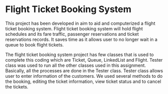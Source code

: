 # Flight Ticket Booking System

This project has been developed in aim to aid and computerized a flight ticket booking system. Flight ticket booking system will hold flight schedules and its fare traffic, passenger reservations and ticket reservations records. It saves time as it allows user to no longer wait in a queue to book flight tickets. 

The flight ticket booking system project has few classes that is used to complete this coding which are Ticket, Queue, LinkedList and Flight. Tester class was used to run all the other classes used in this assignment. Basically, all the processes are done in the Tester class. Tester class allows user to enter information of the customers. We used several methods to do the booking, editing the ticket information, view ticket status and to cancel the tickets.
